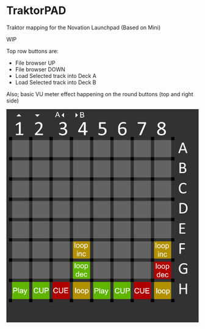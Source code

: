 # TraktorPAD
Traktor mapping for the Novation Launchpad (Based on Mini)

WIP

Top row buttons are:
- File browser UP
- File browser DOWN
- Load Selected track into Deck A
- Load Selected track into Deck B

Also; basic VU meter effect happening on the round buttons (top and right side)

![Preview](https://github.com/Patrik356b/TraktorPAD/blob/master/launchpad-mini_key-layout-DEFAULT.png)
